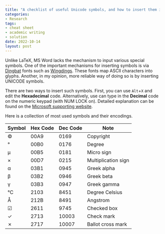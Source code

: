 ```yaml
---
title: "A checklist of useful Unicode symbols, and how to insert them in MS Word"
categories:
- Research
tags:
- cheat sheet
- academic writing
- solution
date: 2022-10-14
layout: post
---
```


Unlike LaTeX, MS Word lacks the mechanism to input various special symbols. One of the important mechanisms for inserting symbols is via [Dingbat](https://en.wikipedia.org/wiki/Dingbat) fonts such as [Wingdings](https://learn.microsoft.com/en-us/typography/font-list/wingdings). These fonts map ASCII characters into glyphs. Another, in my opinion, more reliable way of doing so is by inserting UNICODE symbols.

There are two ways to insert such symbols. First, you can use `Alt`+`X` and edit the **Hexadecimal** code. Alternatively, use can type in the **Decimal** code on the numeric keypad (with NUM LOCK on). Detailed explanation can be found on the [Microsoft supporting website](https://support.microsoft.com/en-us/office/insert-ascii-or-unicode-latin-based-symbols-and-characters-d13f58d3-7bcb-44a7-a4d5-972ee12e50e0).

Here is a collection of most used symbols and their encodings.

| Symbol | Hex Code | Dec Code | Note |
| --- | --- | --- | --- |
| © | 00A9 | 0169 | Copyright |
| ° | 00B0 | 0176 | Degree |
| µ | 00B5 | 0181 | Micro sign |
| × | 00D7 | 0215 | Multiplication sign |
| α | 03B1 | 0945 | Greek alpha |
| β | 03B2 | 0946 | Greek beta |
| γ | 03B3 | 0947 | Greek gamma |
| ℃ | 2103 | 8451 | Degree Celsius |
| Å | 212B | 8491 | Angstrom |
| ☑ | 2611 | 9745 | Checked box |
| ✓ | 2713 | 10003 | Check mark |
| ✗ | 2717 | 10007 | Ballot cross mark |